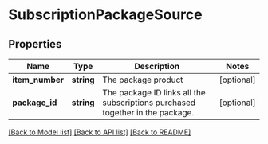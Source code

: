 # SubscriptionPackageSource

## Properties
Name | Type | Description | Notes
------------ | ------------- | ------------- | -------------
**item_number** | **string** | The package product | [optional] 
**package_id** | **string** | The package ID links all the subscriptions purchased together in the package. | [optional] 

[[Back to Model list]](../README.md#documentation-for-models) [[Back to API list]](../README.md#documentation-for-api-endpoints) [[Back to README]](../README.md)


